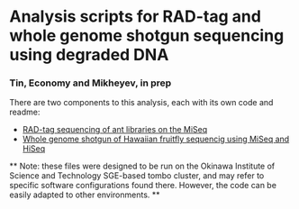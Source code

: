 # Analysis scripts for RAD-tag and whole genome shotgun sequencing using degraded DNA

### Tin, Economy and Mikheyev, in prep

There are two components to this analysis, each with its own code and readme:

  - [RAD-tag sequencing of ant libraries on the MiSeq](https://github.com/mikheyev/DNA-repair/tree/master/museum%20ants%20test)
  - [Whole genome shotgun of Hawaiian fruitfly sequencig using MiSeq and HiSeq](https://github.com/mikheyev/DNA-repair/tree/master/fruitfly)
    
** Note: these files were designed to be run on the Okinawa Institute of Science and Technology SGE-based tombo cluster, and may refer to specific software configurations found there. However, the code can be easily adapted to other environments.
**

